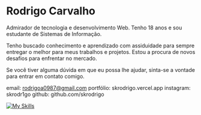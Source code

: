 # Rodrigo Carvalho

Admirador de tecnologia e desenvolvimento Web. Tenho 18 anos e sou estudante de Sistemas de Informação.

Tenho buscado conhecimento e aprendizado com assiduidade para sempre entregar o melhor para meus trabalhos e projetos. Estou a procura de novos desafios para enfrentar no mercado.

Se você tiver alguma dúvida em que eu possa lhe ajudar, sinta-se a vontade para entrar em contato comigo.

email: rodrigoa0987@gmail.com
portfólio: skrodrigo.vercel.app
instagram: skrodr1go
github: github.com/skrodrigo

[![My Skills](https://skillicons.dev/icons?i=next,react,tailwind,typescript,prisma)](https://skillicons.dev)
